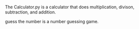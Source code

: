 The Calculator.py is a calculator that does multiplication, divison, subtraction, and addition.

guess the number is a number guessing game.

